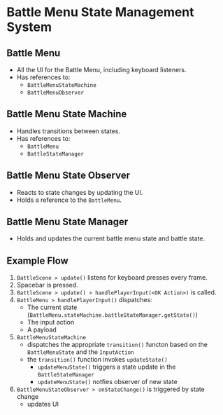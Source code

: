 # Battle Menu State Management System

## Battle Menu

- All the UI for the Battle Menu, including keyboard listeners.
- Has references to:
  - `BattleMenuStateMachine`
  - `BattleMenuObserver`

## Battle Menu State Machine

- Handles transitions between states.
- Has references to:
  - `BattleMenu`
  - `BattleStateManager`

## Battle Menu State Observer

- Reacts to state changes by updating the UI.
- Holds a reference to the `BattleMenu`.

## Battle Menu State Manager

- Holds and updates the current battle menu state and battle state.

## Example Flow

1. `BattleScene > update()` listens for keyboard presses every frame.
2. Spacebar is pressed.
3. `BattleScene > update() > handlePlayerInput(<OK Action>)` is called.
4. `BattleMenu > handlePlayerInput()` dispatches:
   - The current state (`BattleMenu.stateMachine.battleStateManager.getState()`)
   - The input action
   - A payload
5. `BattleMenuStateMachine`
   - dispatches the appropriate `transition()` functon based on the `BattleMenuState` and the `InputAction`
   - the `transition()` function invokes `updateState()`
     - `updateMenuState()` triggers a state update in the `BattleStateManager`
     - `updateMenuState()` notfies observer of new state
6. `BattleMenuStateObserver > onStateChange()` is triggered by state change
   - updates UI
